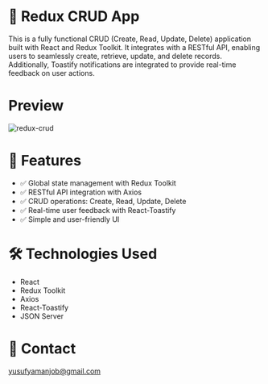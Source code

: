 # 🧩 Redux CRUD App
This is a fully functional CRUD (Create, Read, Update, Delete) application built with React and Redux Toolkit. It integrates with a RESTful API, enabling users to seamlessly create, retrieve, update, and delete records. Additionally, Toastify notifications are integrated to provide real-time feedback on user actions.

# Preview

![redux-crud](https://github.com/user-attachments/assets/b52496e6-3a19-4e9c-aa33-2c35c95b26c8)



# 🚀 Features

- ✅ Global state management with Redux Toolkit
- ✅ RESTful API integration with Axios
- ✅ CRUD operations: Create, Read, Update, Delete
- ✅ Real-time user feedback with React-Toastify
- ✅ Simple and user-friendly UI

# 🛠️ Technologies Used
- React
- Redux Toolkit
- Axios
- React-Toastify
- JSON Server

# 📧 Contact
yusufyamanjob@gmail.com

